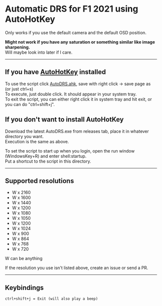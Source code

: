 # Automatic DRS for F1 2021 using AutoHotKey

Only works if you use the default camera and the default OSD position.

__Might not work if you have any saturation or something similar like image sharpening.__  
Will maybe look into later if I care.

---

## If you have [AutoHotKey](https://www.autohotkey.com/) installed

To use the script click [AutoDRS.ahk](https://raw.githubusercontent.com/SileNce5k/Auto_DRS_F1_2021/master/AutoDRS.ahk), save with right click -> save page as (or just ctrl+s)  
To execute, just double click. It should appear in your system tray.  
To exit the script, you can either right click it in system tray and hit exit, or you can do "ctrl+shift+j".

## If you don't want to install AutoHotKey

Download the latest AutoDRS.exe from releases tab, place it in whatever directory you want.  
Execution is the same as above.

To set the script to start up when you login, open the run window (WindowsKey+R) and enter shell:startup.  
Put a shortcut to the script in this directory.

---

## Supported resolutions

* W x 2160
* W x 1600
* W x 1440
* W x 1200
* W x 1080
* W x 1050
* W x 1200
* W x 1024
* W x 900
* W x 864
* W x 768
* W x 720

W can be anything  

If the resolution you use isn't listed above, create an issue or send a PR.

---

## Keybindings

```text
ctrl+shift+j = Exit (will also play a beep) 
```
